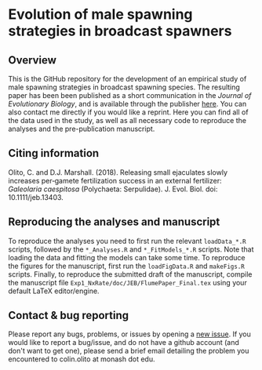 # Evolution of male spawning strategies in broadcast spawners

## Overview

This is the GitHub repository for the development of an empirical study of male spawning strategies in broadcast spawning species. The resulting paper has been been published as a short communication in the *Journal of Evolutionary Biology*, and is available through the publisher [here](https://onlinelibrary.wiley.com/doi/abs/10.1111/jeb.13403). You can also contact me directly if you would like a reprint. Here you can find all of the data used in the study, as well as all necessary code to reproduce the analyses and the pre-publication manuscript. 


## Citing information

Olito, C. and D.J. Marshall. (2018). Releasing small ejaculates slowly increases per‐gamete fertilization success in an external fertilizer: *Galeolaria caespitosa* (Polychaeta: Serpulidae). J. Evol. Biol. doi: 10.1111/jeb.13403. 


## Reproducing the analyses and manuscript

To reproduce the analyses you need to first run the relevant `loadData_*.R` scripts, followed by the `*_Analyses.R` and `*_FitModels_*.R` scripts. Note that loading the data and fitting the models can take some time. To reproduce the figures for the manuscript, first run the `loadFigData.R` and `makeFigs.R` scripts. Finally, to reproduce the submitted draft of the manuscript, compile the manuscript file `Exp1_NxRate/doc/JEB/FlumePaper_Final.tex` using your default LaTeX editor/engine. 


## Contact & bug reporting

Please report any bugs, problems, or issues by opening a [new issue](https://github.com/colin-olito/Fertilization/issues). If you would like to report a bug/issue, and do not have a github account (and don't want to get one), please send a brief email detailing the problem you encountered to colin.olito at monash dot edu.



